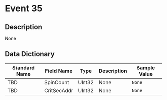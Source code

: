 # Event 35

## Description
None

## Data Dictionary
|Standard Name|Field Name|Type|Description|Sample Value|
|---|---|---|---|---|
|TBD|SpinCount|UInt32|None|`None`|
|TBD|CritSecAddr|UInt32|None|`None`|
